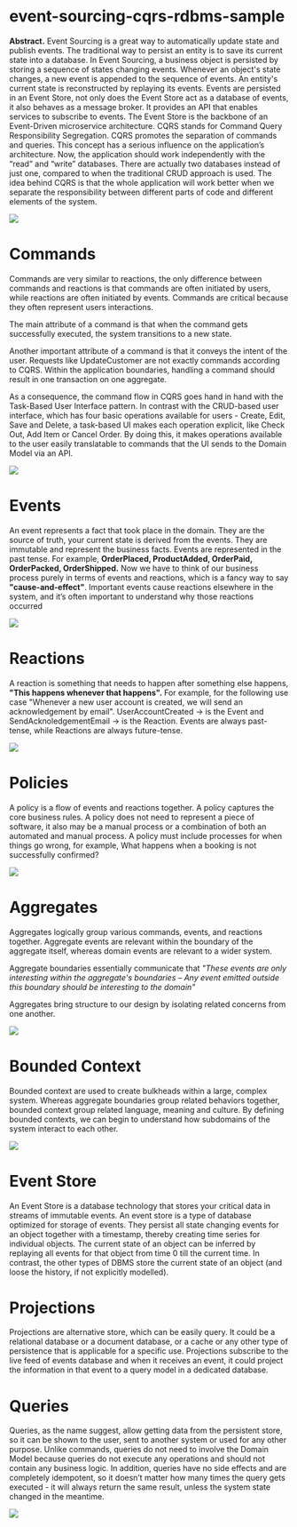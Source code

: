 # event-sourcing-cqrs-rdbms-sample

**Abstract.** Event Sourcing is a great way to automatically update state and publish events. The traditional way to persist an entity is to save its current 
state into a database. In Event Sourcing, a business object is persisted by storing a sequence of states changing events. Whenever an object's state changes, 
a new event is appended to the sequence of events. An entity's current state is reconstructed by replaying its events. Events are persisted in an Event Store, 
not only does the Event Store act as a database of events, it also behaves as a message broker. It provides an API that enables services to subscribe to events. 
The Event Store is the backbone of an Event-Driven microservice architecture. CQRS stands for Command Query Responsibility Segregation. CQRS promotes the separation 
of commands and queries. This concept has a serious influence on the application’s architecture. Now, the application should work independently with the “read” 
and “write” databases. There are actually two databases instead of just one, compared to when the traditional CRUD approach is used. The idea behind CQRS is that 
the whole application will work better when we separate the responsibility between different parts of code and different elements of the system.

![](event-sourcing-cqrs-diagram.png)

# **Commands**

Commands are very similar to reactions, the only difference between commands and reactions is that commands are often initiated by users, while reactions are often 
initiated by events. Commands are critical because they often represent users interactions.

The main attribute of a command is that when the command gets successfully executed, the system transitions to a new state.

Another important attribute of a command is that it conveys the intent of the user. Requests like UpdateCustomer are not exactly commands according to CQRS. Within 
the application boundaries, handling a command should result in one transaction on one aggregate.

As a consequence, the command flow in CQRS goes hand in hand with the Task-Based User Interface pattern. In contrast with the CRUD-based user interface, which has 
four basic operations available for users - Create, Edit, Save and Delete, a task-based UI makes each operation explicit, like Check Out, Add Item or Cancel Order. 
By doing this, it makes operations available to the user easily translatable to commands that the UI sends to the Domain Model via an API.

![](commands-diagram.png)


# **Events**

An event represents a fact that took place in the domain. They are the source of truth, your current state is derived from the events. They are immutable and represent 
the business facts. Events are represented in the past tense. For example, **OrderPlaced, ProductAdded, OrderPaid, OrderPacked, OrderShipped.** Now we have to think 
of our business process purely in terms of events and reactions, which is a fancy way to say **"cause-and-effect"**. Important events cause reactions elsewhere in the 
system, and it’s often important to understand why those reactions occurred

![](events-diagram.png)

# **Reactions**

A reaction is something that needs to happen after something else happens, **"This happens whenever that happens".** For example, for the following use case "Whenever 
a new user account is created, we will send an acknowledgement by email". UserAccountCreated → is the Event and SendAcknoledgementEmail → is the Reaction. Events are 
always past-tense, while Reactions are always future-tense.

![](reactions-diagram.png)

# **Policies**

A policy is a flow of events and reactions together. A policy captures the core business rules. A policy does not need to represent a piece of software, it also may be 
a manual process or a combination of both an automated and manual process. A policy must include processes for when things go wrong, for example, What happens when a 
booking is not successfully confirmed?

![](policies-diagram.png)

# **Aggregates**

Aggregates logically group various commands, events, and reactions together. Aggregate events are relevant within the boundary of the aggregate itself, whereas domain 
events are relevant to a wider system.

Aggregate boundaries essentially communicate that _"These events are only interesting within the aggregate's boundaries – Any event emitted outside this boundary should 
be interesting to the domain"_

Aggregates bring structure to our design by isolating related concerns from one another.

![](aggregates-diagram.png)

# **Bounded Context**

Bounded context are used to create bulkheads within a large, complex system. Whereas aggregate boundaries group related behaviors together, bounded context group 
related language, meaning and culture. By defining bounded contexts, we can begin to understand how subdomains of the system interact to each other.

![](bounded-context-diagram.png)

# **Event Store**

An Event Store is a database technology that stores your critical data in streams of immutable events. An event store is a type of database optimized for storage of 
events. They persist all state changing events for an object together with a timestamp, thereby creating time series for individual objects. The current state of an 
object can be inferred by replaying all events for that object from time 0 till the current time. In contrast, the other types of DBMS store the current state of an 
object (and loose the history, if not explicitly modelled).

# **Projections**

Projections are alternative store, which can be easily query. It could be a relational database or a document database, or a cache or any other type of persistence 
that is applicable for a specific use. Projections subscribe to the live feed of events database and when it receives an event, it could project the information in 
that event to a query model in a dedicated database.

# **Queries**

Queries, as the name suggest, allow getting data from the persistent store, so it can be shown to the user, sent to another system or used for any other purpose. 
Unlike commands, queries do not need to involve the Domain Model because queries do not execute any operations and should not contain any business logic. In addition, 
queries have no side effects and are completely idempotent, so it doesn’t matter how many times the query gets executed - it will always return the same result, unless 
the system state changed in the meantime.

![](queries-diagram.png)
